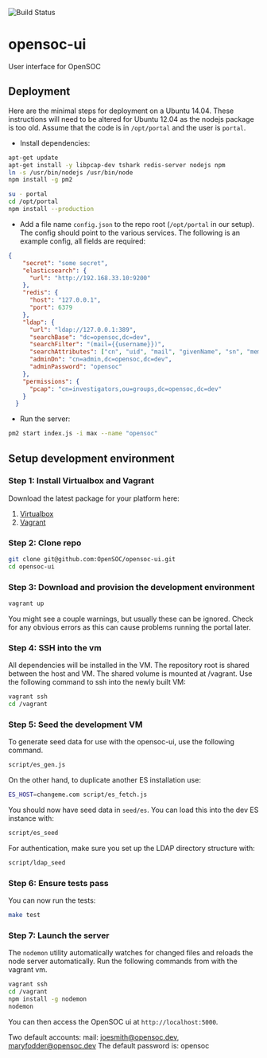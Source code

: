 ![Build Status](https://magnum.travis-ci.com/OpenSOC/opensoc-ui.svg?token=jo4ZVAV7CXvqp5459Gzo&branch=master)

opensoc-ui
==========

User interface for OpenSOC

## Deployment

 Here are the minimal steps for deployment on a Ubuntu 14.04. These instructions will need to be altered for Ubuntu 12.04 as the nodejs package is too old. Assume that the code is in ```/opt/portal``` and the user is ```portal```.

* Install dependencies:

```bash
apt-get update
apt-get install -y libpcap-dev tshark redis-server nodejs npm
ln -s /usr/bin/nodejs /usr/bin/node
npm install -g pm2

su - portal
cd /opt/portal
npm install --production
```

* Add a file name ```config.json``` to the repo root (```/opt/portal``` in our setup). The config should point to the various services. The following is an example config, all fields are required:

```json
{
    "secret": "some secret",
    "elasticsearch": {
      "url": "http://192.168.33.10:9200"
    },
    "redis": {
      "host": "127.0.0.1",
      "port": 6379
    },
    "ldap": {
      "url": "ldap://127.0.0.1:389",
      "searchBase": "dc=opensoc,dc=dev",
      "searchFilter": "(mail={{username}})",
      "searchAttributes": ["cn", "uid", "mail", "givenName", "sn", "memberOf"],
      "adminDn": "cn=admin,dc=opensoc,dc=dev",
      "adminPassword": "opensoc"
    },
    "permissions": {
      "pcap": "cn=investigators,ou=groups,dc=opensoc,dc=dev"
    }
  }
```

* Run the server:

```bash
pm2 start index.js -i max --name "opensoc"
```


## Setup development environment

### Step 1: Install Virtualbox and Vagrant

Download the latest package for your platform here:

1. [Virtualbox](https://www.virtualbox.org/wiki/Downloads)
2. [Vagrant](https://www.vagrantup.com/downloads.html)

### Step 2: Clone repo

```bash
git clone git@github.com:OpenSOC/opensoc-ui.git
cd opensoc-ui
```

### Step 3: Download and provision the development environment

```bash
vagrant up
```

You might see a couple warnings, but usually these can be ignored. Check for any obvious errors as this can cause problems running the portal later.

### Step 4: SSH into the vm
All dependencies will be installed in the VM. The repository root is shared between the host and VM. The shared volume is mounted at /vagrant. Use the following command to ssh into the newly built VM:

```bash
vagrant ssh
cd /vagrant
```

###  Step 5: Seed the development VM

To generate seed data for use with the opensoc-ui, use the following command.

```bash
script/es_gen.js
```

On the other hand, to duplicate another ES installation use:

```bash
ES_HOST=changeme.com script/es_fetch.js
```

You should now have seed data in ```seed/es```. You can load this into the dev ES instance with:

```bash
script/es_seed
```

For authentication, make sure you set up the LDAP directory structure with:

```bash
script/ldap_seed
```

### Step 6: Ensure tests pass

You can now run the tests:

```bash
make test
```

### Step 7: Launch the server

The ```nodemon``` utility automatically watches for changed files and reloads the node server automatically. Run the following commands from with the vagrant vm.

```bash
vagrant ssh
cd /vagrant
npm install -g nodemon
nodemon
```

You can then access the OpenSOC ui at ```http://localhost:5000```.

Two default accounts: mail: joesmith@opensoc.dev, maryfodder@opensoc.dev
The default password is: opensoc
